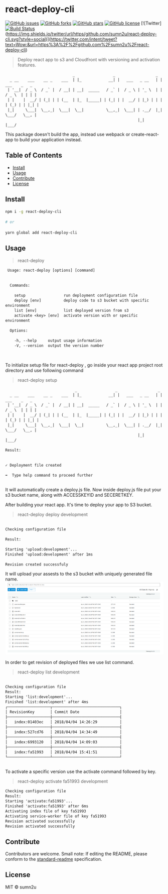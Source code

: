 # react-deploy-cli

[![GitHub issues](https://img.shields.io/github/issues/sumn2u/react-deploy-cli.svg)](https://github.com/sumn2u/react-deploy-cli/issues) [![GitHub forks](https://img.shields.io/github/forks/sumn2u/react-deploy-cli.svg)](https://github.com/sumn2u/react-deploy-cli/network) [![GitHub stars](https://img.shields.io/github/stars/sumn2u/react-deploy-cli.svg)](https://github.com/sumn2u/react-deploy-cli/stargazers) [![GitHub license](https://img.shields.io/github/license/sumn2u/react-deploy-cli.svg)](https://github.com/sumn2u/react-deploy-cli/blob/master/LICENSE) [![Twitter]
[![Build Status](https://travis-ci.org/sumn2u/react-deploy-cli.svg?branch=master)](https://travis-ci.org/sumn2u/react-deploy-cli) (https://img.shields.io/twitter/url/https/github.com/sumn2u/react-deploy-cli.svg?style=social)](https://twitter.com/intent/tweet?text=Wow:&url=https%3A%2F%2Fgithub.com%2Fsumn2u%2Freact-deploy-cli)

>  Deploy react app to s3 and Cloudfront with versioning and activation features.

```
                              _                 _                  _                 
  _ __    ___    __ _    ___  | |_            __| |   ___   _ __   | |   ___    _   _ 
 | '__|  / _ \  / _` |  / __| | __|  _____   / _` |  / _ \ | '_ \  | |  / _ \  | | | |
 | |    |  __/ | (_| | | (__  | |_  |_____| | (_| | |  __/ | |_) | | | | (_) | | |_| |
 |_|     \___|  \__,_|  \___|  \__|          \__,_|  \___| | .__/  |_|  \___/   \__, |
                                                           |_|                  |___/ 

```

This package doesn't build the app, instead use webpack or create-react-app to build your application instead.

## Table of Contents

- [Install](#install)
- [Usage](#usage)
- [Contribute](#contribute)
- [License](#license)

## Install

```sh
npm i -g react-deploy-cli

# or

yarn global add react-deploy-cli

```

## Usage
> react-deploy
```
 Usage: react-deploy [options] [command]


  Commands:

    setup                 run deployment configuration file
    deploy [env]          deploy code to s3 bucket with specific environment
    list [env]            list deployed version from s3
    activate <key> [env]  activate version with or specific environment

  Options:

    -h, --help     output usage information
    -V, --version  output the version number



```
 To initialize setup file for react-deploy , go inside your react app project root directory and  use following command 

> react-deploy setup
```
                               _                 _                  _                 
  _ __    ___    __ _    ___  | |_            __| |   ___   _ __   | |   ___    _   _ 
 | '__|  / _ \  / _` |  / __| | __|  _____   / _` |  / _ \ | '_ \  | |  / _ \  | | | |
 | |    |  __/ | (_| | | (__  | |_  |_____| | (_| | |  __/ | |_) | | | | (_) | | |_| |
 |_|     \___|  \__,_|  \___|  \__|          \__,_|  \___| | .__/  |_|  \___/   \__, |
                                                           |_|                  |___/ 

Result:


✓ Deployment file created

➡  Type help command to proceed further


```
It will automatically create a deploy.js file. Now inside deploy.js file put your s3 bucket name, along with ACCESSKEYID and SECERETKEY.

After building your react app. It's time to deploy your app to S3 bucket.

> react-deploy deploy development

```

Checking configuration file

Result:

Starting 'upload:development'...
Finished 'upload:development' after 1ms

Revision created successfuly

```
It will upload your assests to the s3 bucket with uniquely generated file name. 
![upload revisions](img/deploy.png)

In order to get revision of deployed files we use list command.

>  react-deploy list development

```

Checking configuration file
Result:
Starting 'list:development'...
Finished 'list:development' after 4ms
┌───────────────────┬──────────────────────────────┐
│ RevisionKey       │ Commit Date                  │
├───────────────────┼──────────────────────────────┤
│   index:01403ec   │ 2018/04/04 14:26:29          │
├───────────────────┼──────────────────────────────┤
│   index:527cd76   │ 2018/04/04 14:34:49          │
├───────────────────┼──────────────────────────────┤
│   index:6993120   │ 2018/04/04 14:09:03          │
├───────────────────┼──────────────────────────────┤
│   index:fa51993   │ 2018/04/04 15:41:51          │
└───────────────────┴──────────────────────────────┘
 
```
To activate a specific version use the activate command followed by key.

>  react-deploy activate fa51993 development

```
Checking configuration file
Result:
Starting 'activate:fa51993'...
Finished 'activate:fa51993' after 6ms
Activating index file of key fa51993
Activating service-worker file of key fa51993
Revision activated successfully
Revision activated successfully

```


## Contribute

Contributors are welcome.
Small note: If editing the README, please conform to the [standard-readme](https://github.com/RichardLitt/standard-readme) specification. 

## License

MIT © sumn2u